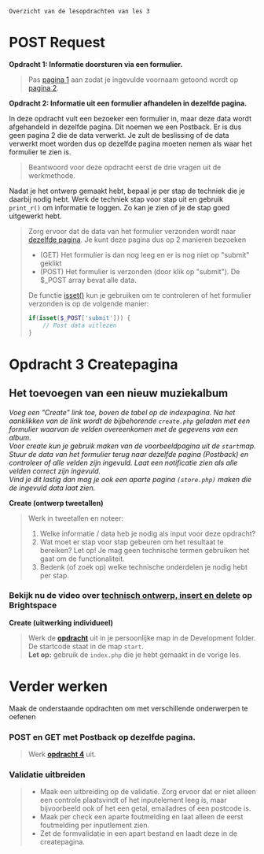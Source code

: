     Overzicht van de lesopdrachten van les 3

POST Request
============

**Opdracht 1: Informatie doorsturen via een formulier.**

> Pas [pagina 1](exercises/opdr1-post-pagina1.html) aan zodat je ingevulde voornaam getoond wordt op [pagina 2](exercises/opdr1-post-pagina2.php).

**Opdracht 2: Informatie uit een formulier afhandelen in dezelfde pagina.**

In deze opdracht vult een bezoeker een formulier in, maar deze data wordt afgehandeld in dezelfde pagina. Dit noemen we een Postback. Er is dus geen pagina 2 die de data verwerkt. Je zult de beslissing of de data verwerkt moet worden dus op dezelfde pagina moeten nemen als waar het formulier te zien is.

> Beantwoord voor deze opdracht eerst de drie vragen uit de werkmethode.

Nadat je het ontwerp gemaakt hebt, bepaal je per stap de techniek die je daarbij nodig hebt. Werk de techniek stap voor stap uit en gebruik `print_r()` om informatie te loggen. Zo kan je zien of je de stap goed uitgewerkt hebt.

> Zorg ervoor dat de data van het formulier verzonden wordt naar [dezelfde pagina](exercises/opdr2-post-postback.php). Je kunt deze pagina dus op 2 manieren bezoeken
>
> *   (GET) Het formulier is dan nog leeg en er is nog niet op "submit" geklikt
> *   (POST) Het formulier is verzonden (door klik op "submit"). De $\_POST array bevat alle data.
>
> De functie [isset()](https://www.php.net/manual/en/function.isset) kun je gebruiken om te controleren of het formulier verzonden is op de volgende manier:
>
> ```php
> if(isset($_POST['submit'])) {
>     // Post data uitlezen
> }
> ```

Opdracht 3 Createpagina
=======================

Het toevoegen van een nieuw muziekalbum
---------------------------------------

_Voeg een "Create" link toe, boven de tabel op de indexpagina. Na het aanklikken van de link wordt de bijbehorende `create.php` geladen met een formulier waarvan de velden overeenkomen met de gegevens van een album.  
Voor create kun je gebruik maken van de voorbeeldpagina uit de `start`map. Stuur de data van het formulier terug naar dezelfde pagina (Postback) en controleer of alle velden zijn ingevuld. Laat een notificatie zien als alle velden correct zijn ingevuld.  
Vind je dit lastig dan mag je ook een aparte pagina `(store.php)` maken die de ingevuld data laat zien._

**Create (ontwerp tweetallen)**

> Werk in tweetallen en noteer:
>
> 1.  Welke informatie / data heb je nodig als input voor deze opdracht?
> 2.  Wat moet er stap voor stap gebeuren om het resultaat te bereiken? Let op! Je mag geen technische termen gebruiken het gaat om de functionaliteit.
> 3.  Bedenk (of zoek op) welke technische onderdelen je nodig hebt per stap.

### Bekijk nu de video over [technisch ontwerp, insert en delete](https://brightspace.hr.nl/d2l/le/lessons/138307/topics/543140) op Brightspace

**Create (uitwerking individueel)**

> Werk de [**opdracht**](start) uit in je persoonlijke map in de Development folder. De startcode staat in de map `start`.<br><strong>Let op:</strong> gebruik de `index.php` die je hebt gemaakt in de vorige les.

Verder werken
=============

Maak de onderstaande opdrachten om met verschillende onderwerpen te oefenen


### **POST en GET met Postback op dezelfde pagina.**

> Werk [**opdracht 4**](exercises/opdr4-post-en-get-postback.php) uit.


### **Validatie uitbreiden**

> *   Maak een uitbreiding op de validatie. Zorg ervoor dat er niet alleen een controle plaatsvindt of het inputelement leeg is, maar bijvoorbeeld ook of het een getal, emailadres of een postcode is.
> *   Maak per check een aparte foutmelding en laat alleen de eerst foutmelding per inputlement zien.
> *   Zet de formvalidatie in een apart bestand en laadt deze in de createpagina.